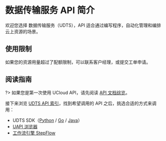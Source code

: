 



# 数据传输服务 API 简介

欢迎您选择 数据传输服务（UDTS），API 适合通过编写程序，自动化管理和编排云上资源的场景。

## 使用限制

如果您的资源用量超过了配额限制，可以联系客户经理，或提交工单申请。

## 阅读指南

?> 如果您是第一次使用 UCloud API，请先阅读 [API 文档综览](/api/summary/README)。

接下来浏览 [UDTS API 索引](api/udts-api/index.md)，找到希望调用的 API 之后，挑选合适的方式来调用：

- UDTS SDK（[Python](https://github.com/ucloud/ucloud-sdk-python3) / [Go](https://github.com/ucloud/ucloud-sdk-go) / [Java](https://github.com/ucloud/ucloud-sdk-java)）
- [UAPI 浏览器](https://console.ucloud.cn/uapi/ucloudapi)
- [工作流引擎 StepFlow](https://console.ucloud.cn/stepflow/manage/)

